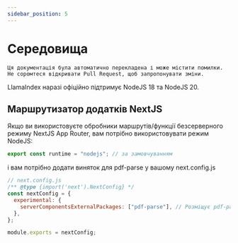 ```yaml
---
sidebar_position: 5
---
```


# Середовища

`Ця документація була автоматично перекладена і може містити помилки. Не соромтеся відкривати Pull Request, щоб запропонувати зміни.`

LlamaIndex наразі офіційно підтримує NodeJS 18 та NodeJS 20.

## Маршрутизатор додатків NextJS

Якщо ви використовуєте обробники маршрутів/функції безсерверного режиму NextJS App Router, вам потрібно використовувати режим NodeJS:

```js
export const runtime = "nodejs"; // за замовчуванням
```

і вам потрібно додати виняток для pdf-parse у вашому next.config.js

```js
// next.config.js
/** @type {import('next').NextConfig} */
const nextConfig = {
  experimental: {
    serverComponentsExternalPackages: ["pdf-parse"], // Розміщує pdf-parse у фактичному режимі NodeJS з NextJS App Router
  },
};

module.exports = nextConfig;
```
